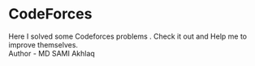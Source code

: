 # CodeForces
Here I solved some Codeforces problems . Check it out and Help me to improve themselves.
<br>Author - MD SAMI Akhlaq

